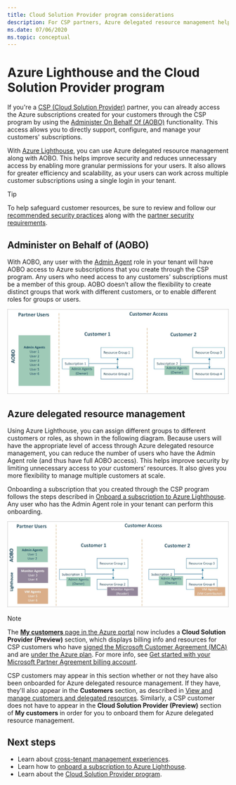```yaml
---
title: Cloud Solution Provider program considerations
description: For CSP partners, Azure delegated resource management helps improve security and control by enabling granular permissions.
ms.date: 07/06/2020
ms.topic: conceptual
---
```


# Azure Lighthouse and the Cloud Solution Provider program

If you're a [CSP (Cloud Solution Provider)](/partner-center/csp-overview) partner, you can already access the Azure subscriptions created for your customers through the CSP program by using the [Administer On Behalf Of (AOBO)](https://channel9.msdn.com/Series/cspdev/Module-11-Admin-On-Behalf-Of-AOBO) functionality. This access allows you to directly support, configure, and manage your customers' subscriptions.

With [Azure Lighthouse](../overview.md), you can use Azure delegated resource management along with AOBO. This helps improve security and reduces unnecessary access by enabling more granular permissions for your users. It also allows for greater efficiency and scalability, as your users can work across multiple customer subscriptions using a single login in your tenant.

> [!TIP]
> To help safeguard customer resources, be sure to review and follow our [recommended security practices](recommended-security-practices.md) along with the [partner security requirements](/partner-center/partner-security-requirements).

## Administer on Behalf of (AOBO)

With AOBO, any user with the [Admin Agent](/partner-center/permissions-overview#manage-commercial-transactions-in-partner-center-azure-ad-and-csp-roles) role in your tenant will have AOBO access to Azure subscriptions that you create through the CSP program. Any users who need access to any customers' subscriptions must be a member of this group. AOBO doesn’t allow the flexibility to create distinct groups that work with different customers, or to enable different roles for groups or users.

![Tenant management using AOBO](../media/csp-1.jpg)

## Azure delegated resource management

Using Azure Lighthouse, you can assign different groups to different customers or roles, as shown in the following diagram. Because users will have the appropriate level of access through Azure delegated resource management, you can reduce the number of users who have the Admin Agent role (and thus have full AOBO access). This helps improve security by limiting unnecessary access to your customers’ resources. It also gives you more flexibility to manage multiple customers at scale.

Onboarding a subscription that you created through the CSP program follows the steps described in [Onboard a subscription to Azure Lighthouse](../how-to/onboard-customer.md). Any user who has the Admin Agent role in your tenant can perform this onboarding.

![Tenant management using AOBO and Azure delegated resource management](../media/csp-2.jpg)

> [!NOTE]
> The [**My customers** page in the Azure portal](../how-to/view-manage-customers.md) now includes a **Cloud Solution Provider (Preview)** section, which displays billing info and resources for CSP customers who have [signed the Microsoft Customer Agreement (MCA)](/partner-center/confirm-customer-agreement) and are [under the Azure plan](/partner-center/azure-plan-get-started). For more info, see [Get started with your Microsoft Partner Agreement billing account](../../billing/mpa-overview.md).
>
> CSP customers may appear in this section whether or not they have also been onboarded for Azure delegated resource management. If they have, they'll also appear in the **Customers** section, as described in [View and manage customers and delegated resources](../how-to/view-manage-customers.md). Similarly, a CSP customer does not have to appear in the **Cloud Solution Provider (Preview)** section of **My customers** in order for you to onboard them for Azure delegated resource management.

## Next steps

- Learn about [cross-tenant management experiences](cross-tenant-management-experience.md).
- Learn how to [onboard a subscription to Azure Lighthouse](../how-to/onboard-customer.md).
- Learn about the [Cloud Solution Provider program](/partner-center/csp-overview).
